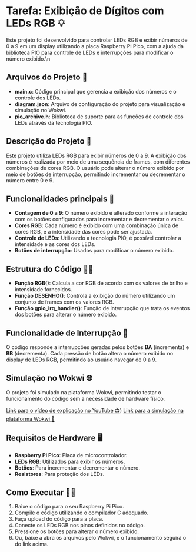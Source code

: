 # Tarefa: Exibição de Dígitos com LEDs RGB 💡

Este projeto foi desenvolvido para controlar LEDs RGB e exibir números de 0 a 9 em um display utilizando a placa Raspberry Pi Pico, com a ajuda da biblioteca PIO para controle de LEDs e interrupções para modificar o número exibido.\n

## Arquivos do Projeto 📁
- **main.c**: Código principal que gerencia a exibição dos números e o controle dos LEDs.
- **diagram.json**: Arquivo de configuração do projeto para visualização e simulação no Wokwi.
- **pio_archive.h**: Biblioteca de suporte para as funções de controle dos LEDs através da tecnologia PIO.

## Descrição do Projeto 📜
Este projeto utiliza LEDs RGB para exibir números de 0 a 9. A exibição dos números é realizada por meio de uma sequência de frames, com diferentes combinações de cores RGB. O usuário pode alterar o número exibido por meio de botões de interrupção, permitindo incrementar ou decrementar o número entre 0 e 9.

## Funcionalidades principais 🔧
- **Contagem de 0 a 9**: O número exibido é alterado conforme a interação com os botões configurados para incrementar e decrementar o valor.
- **Cores RGB**: Cada número é exibido com uma combinação única de cores RGB, e a intensidade das cores pode ser ajustada.
- **Controle de LEDs**: Utilizando a tecnologia PIO, é possível controlar a intensidade e as cores dos LEDs.
- **Botões de interrupção**: Usados para modificar o número exibido.

## Estrutura do Código 🧑‍💻
- **Função RGB()**: Calcula a cor RGB de acordo com os valores de brilho e intensidade fornecidos.
- **Função DESENHO()**: Controla a exibição do número utilizando um conjunto de frames com os valores RGB.
- **Função gpio_irq_handler()**: Função de interrupção que trata os eventos dos botões para alterar o número exibido.

## Funcionalidade de Interrupção 🔄
O código responde a interrupções geradas pelos botões **BA** (incrementa) e **BB** (decrementa). Cada pressão de botão altera o número exibido no display de LEDs RGB, permitindo ao usuário navegar de 0 a 9.

## Simulação no Wokwi 🌐
O projeto foi simulado na plataforma Wokwi, permitindo testar o funcionamento do código sem a necessidade de hardware físico.

[Link para o vídeo de explicação no YouTube 📺](https://youtu.be/Bo8D-CeOW4c?si=i-t5zmAkYxG6X4yT))
[Link para a simulação na plataforma Wokwi 🤖](https://wokwi.com/projects/421833036248849409)

## Requisitos de Hardware 🖥️
- **Raspberry Pi Pico**: Placa de microcontrolador.
- **LEDs RGB**: Utilizados para exibir os números.
- **Botões**: Para incrementar e decrementar o número.
- **Resistores**: Para proteção dos LEDs.

## Como Executar 🏃‍♂️
1. Baixe o código para o seu Raspberry Pi Pico.
2. Compile o código utilizando o compilador C adequado.
3. Faça upload do código para a placa.
4. Conecte os LEDs RGB nos pinos definidos no código.
5. Pressione os botões para alterar o número exibido.
6. Ou, baixe a abra os arquivos pelo Wokwi, e o funcionamento seguirá o do link acima.
